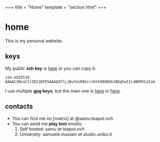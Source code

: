 +++
title = "Home"
template = "section.html"
+++

# home

This is my personal website.

## keys

My public **ssh key** is [here](id_ed25519.pub) or you can copy it: 
```
ssh-ed25519 AAAAC3NzaC1lZDI1NTE5AAAAIFlLjNvtUsR8kz/z6tk98OQGhJQGqhwIIcaNKR5CaIoA
```

I use multiple **gpg keys**, but the main one is [here](BC73AD01FC0D41FE67038E933183FCC1D016E365.asc) or [here](https://keys.openpgp.org/vks/v1/by-fingerprint/BC73AD01FC0D41FE67038E933183FCC1D016E365).


## contacts

- You can find me on [matrix] at @samu:teapot.ovh
- You can send me **play text** emails: 
     1. Self hosted: samu _at_ teapot.ovh
     2. University: samuele.musiani _at_ studio.unibo.it
